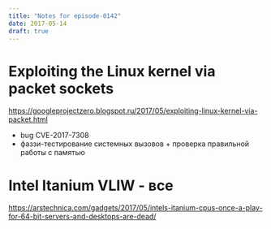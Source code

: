 ```yaml
---
title: "Notes for episode-0142"
date: 2017-05-14
draft: true
---
```


# Exploiting the Linux kernel via packet sockets
https://googleprojectzero.blogspot.ru/2017/05/exploiting-linux-kernel-via-packet.html

- bug CVE-2017-7308
- фаззи-тестирование системных вызовов + проверка правильной работы с памятью


# Intel Itanium VLIW - все
https://arstechnica.com/gadgets/2017/05/intels-itanium-cpus-once-a-play-for-64-bit-servers-and-desktops-are-dead/

